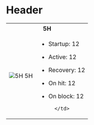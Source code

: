 <!-- TITLE: Geral -->
<!-- SUBTITLE: A quick summary of Geral -->

# Header
<table>
    <tr>
        <th colspan="2">
            5H
        </th>
    </tr>
    <tr>
        <td>
            <img src="http://placehold.it/150x300" alt="5H">
            <span align="center">5H</span>
        </td>
        <td>
				
- Startup: 12
- Active: 12
- Recovery: 12
- On hit: 12
- On block: 12

        </td>
    </tr>
</table>